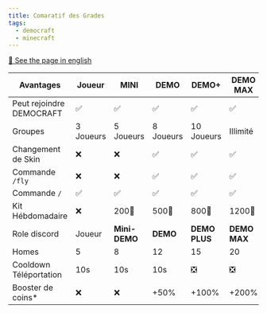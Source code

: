 ```yaml
---
title: Comaratif des Grades
tags:
  - democraft
  - minecraft
---
```


[🍵 See the page in english](./ranks)

| Avantages                | Joueur    | MINI          | DEMO      | DEMO+         | DEMO MAX     |
| ------------------------ | --------- | ------------- | --------- | ------------- | ------------ |
| Peut rejoindre DEMOCRAFT | ✅         | ✅             | ✅         | ✅             | ✅            |
| Groupes                  | 3 Joueurs | 5 Joueurs     | 8 Joueurs | 10 Joueurs    | Illimité     |
| Changement de Skin       | ❌         | ❌             | ✅         | ✅             | ✅            |
| Commande `/fly`          | ❌         | ❌             | ✅         | ✅             | ✅            |
| Commande `/`             | ✅         | ✅             | ✅         | ✅             | ✅            |
| Kit Hébdomadaire         | ❌         | 200💎         | 500💎     | 800💎         | 1200💎       |
| Role discord             | Joueur    | **Mini-DEMO** | **DEMO**  | **DEMO PLUS** | **DEMO MAX** |
| Homes                    | 5         | 8             | 12        | 15            | 20           |
| Cooldown Téléportation   | 10s       | 10s           | 10s       | ❎             | ❎            |
| Booster de coins*        | ❌         | ❌             | +50%      | +100%         | +200%        |
